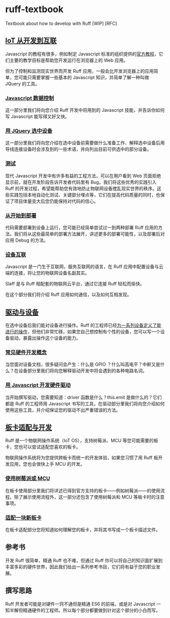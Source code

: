 # ruff-textbook

Textbook about how to develop with Ruff [WIP] [RFC]

## [IoT 从开发到互联](https://github.com/linonetwo/ruff-textbook/tree/master/App-Develop)

Javascript 的教程有很多，例如制定 Javascript 标准的组织提供的[官方教程](http://www.w3school.com.cn/js/js_variables.asp)，它们主要的教学目标是帮助您开发运行在浏览器上的 Web 应用。
  
但为了控制和监测现实世界而开发 Ruff 应用，一般会比开发浏览器上的应用简单，您可能只需要掌握一些基本的 Javascript 知识，并简单了解一种叫做 JQuery 的工具。

### [Javascript 数据控制](https://github.com/linonetwo/ruff-textbook/blob/master/App-Develop/Javascript-Dataflow.md)

这一部分里我们将向您介绍 Ruff 开发中将用到的 Javascript 技能，并告诉你如何写 Javascript 能写得又好又快。

### [用 JQuery 选中设备](https://github.com/linonetwo/ruff-textbook/blob/master/App-Develop/Selecting-By-JQuery.md)

这一部分里我们将向您介绍在选中设备前需要做什么准备工作、解释选中设备后用导线连接设备时会涉及到的一些术语，并向列出目前可供选中的部分设备。

### [测试](https://github.com/linonetwo/ruff-textbook/blob/master/App-Develop/Test.md)

现代 Javascript 开发中有许多有益的工程方法，可以在用户看到 Web 页面拒绝显示前，就在开发阶段告诉开发者代码里有 Bug。我们将这些优秀的实践引入 Ruff 的开发过程，希望能帮助您有效地防止物联网设备搅乱现实世界的秩序。这些实践包括本地自动化测试、关键部分埋点等，它们在提高代码质量的同时，也保证了项目体量变大后您仍能保持对代码的信心。
  
### [从开始到部署](https://github.com/linonetwo/ruff-textbook/blob/master/App-Develop/Init-%26-Deploy.md)

代码需要部署到设备上运行，您可能已经简单尝试过一到两种部署 Ruff 应用的方法。我们将从这些最简单的部署方法展开，讲述更多的部署可能性，以及部署后对应用 Debug 的方法。

### [设备互联](https://github.com/linonetwo/ruff-textbook/blob/master/App-Develop/Get-Connected.md)

Javascript 是一门生于互联网，服务互联网的语言，在 Ruff 应用中配置设备与云端的连接，将让您的物联网设备名副其实。
  
Slaff 是与 Ruff 相配套的物联网云平台，通过它连接 Ruff 轻松而愉快。

在这个部分我们将介绍 Ruff 应用如何通信，以及如何互相发现。

## [驱动与设备](https://github.com/linonetwo/ruff-textbook/tree/master/Driver-%26-Device)

在选中设备后我们能对设备进行操作。Ruff 的工程师已经[为一系列设备定义了能进行的操作](https://rap.ruff.io)，但他们非常忙碌，如果您自己想控制有个性的设备，您可以写一个设备驱动，暴露出操作这个设备的能力。
  
### [常见硬件开发概念](https://github.com/linonetwo/ruff-textbook/blob/master/Driver-%26-Device/Electroinc-Concept.md)

当您面对设备文档，很多疑问会产生：什么是 GPIO ？什么叫高电平？中断又是什么？在设备部分里我们将向您解释驱动开发中将会遇到的各种电路名词。

### [用 Javascript 开发硬件驱动](https://github.com/linonetwo/ruff-textbook/blob/master/Driver-%26-Device/Device-Driver-By-Javascript.md)

当开始撰写驱动，您需要知道：driver 函数是什么？this.emit 是做什么的？它们都是 Ruff 的工程师用 Javascript 书写的工具，在驱动部分里我们将向您介绍如何使用这些工具，并介绍保证您的驱动不出严重错误的方法。

## [板卡适配与开发](https://github.com/linonetwo/ruff-textbook/tree/master/Boards)

Ruff 是一个物联网操作系统（IoT OS），支持树莓派、MCU 等您可能需要的板卡，您也可以尝试适配您喜欢的板卡。
  
物联网操作系统将为您提供跨板卡而统一的开发体验，如果您习惯了用 Ruff 板开发应用，您也会很快上手 MCU 的开发。

### [使用树莓派或 MCU](https://github.com/linonetwo/ruff-textbook/blob/master/Boards/RaspberryPi-%26-MCU.md)

在板卡使用部分里我们将详述已得到官方支持的板卡——例如树莓派——的使用流程。除了展示使用流程外，这一部分还包含了使用树莓派和 MCU 等板卡时的注意事项。

### [适配一块新板卡](https://github.com/linonetwo/ruff-textbook/blob/master/Boards/Board-Adaption.md)

在板卡适配部分您将知道如何理解您的板卡，并将其书写成一个板卡描述文件。

## 参考书

开发 Ruff 很简单，精通 Ruff 也不难，但通过 Ruff 你可以将自己的知识面扩展到丰富多彩的硬件世界，因此我们给出一系列参考书目，它们将有益于您的职业发展。

## 撰写思路

Ruff 开发者可能是对硬件一窍不通但是精通 ES6 的前端，或是对 Javascript 一知半解但精通硬件的工程师。所以每个部分都要做到针对这个部分的小白而写。
